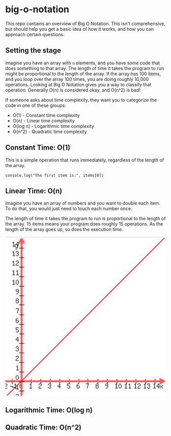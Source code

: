 # big-o-notation

This repo contains an overview of Big O Notation. This isn't comprehensive, but should help you get a basic idea of how it works, and how you can approach certain questions.

## Setting the stage
Imagine you have an array with `n` elements, and you have some code that does something to that array. The length of time it takes the program to run might be proportional to the length of the array. If the array has 100 items, and you loop over the array 100 times, you are doing roughly 10,000 operations. Looking at Big O Notation gives you a way to classify that operation. Generally O(n) is considered okay, and O(n^2) is bad!

If someone asks about time complexity, they want you to categorize the code in one of these groups:

- O(1) - Constant time complexity
- O(n) - Linear time complexity
- O(log n) - Logarithmic time complexity
- O(n^2) - Quadratic time complexity

## Constant Time: O(1)
This is a simple operation that runs immediately, regardless of the length of the array.

```
console.log("The first item is:", items[0])
```

## Linear Time: O(n)
Imagine you have an array of numbers and you want to double each item. To do that, you would just need to touch each number once. 

The length of time it takes the program to run is proportional to the length of the array. 15 items means your program does roughly 15 operations. As the length of the array goes up, so does the execution time.

![Linear Time](linear.png)

## Logarithmic Time: O(log n)


## Quadratic Time: O(n^2)





